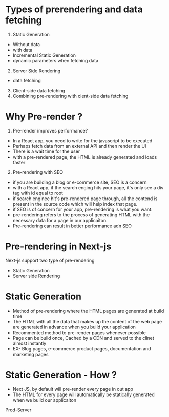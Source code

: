 # Types of prerendering and data fetching
1. Static Generation
  - Without data
  - with data
  - Incremental Static Generation
  - dynamic parameters when fetching data
2. Server Side Rendering
  - data fetching 
3. Client-side data fetching
4. Combining pre-rendering with cient-side data fetching
# Why Pre-render ?
1. Pre-render improves performance?
  - In a React app, you need to write for the javascript to be executed
  - Perhaps fetch data from an external API and then render the UI
  - There is a wait time for the user
  - with a pre-rendered page, the HTML is already generated and loads faster
2. Pre-rendering with SEO
  - if you are building a blog or e-commerce site, SEO is a concern
  - with a React app, if the search enging hits your page, it's only see a div tag with id equal to root
  - if search enginee hit's pre-rendered page through, all the contend is present in the source code which will help index that page.
  - if SEO is of concern for your app, pre-rendering is what you want.
  - pre-rendering refers to the process of generating HTML with the necessary data for a page in our applicaiton.
  - Pre-rendering can result in better performance adn SEO
# Pre-rendering in Next-js
Next-js support two type of pre-rendering
  - Static Generation
  - Server side Rendering
# Static Generation
- Method of pre-rendering where the HTML pages are generated at build time
- The HTML with all the data that makes up the content of the web page are generated in advance when you build your application
- Recommented method to pre-render pages whenever possible
- Page can be build once, Cached by a CDN and served to the clinet almost instantly
- EX- Blog pages, e-commerce product pages, documentation and marketing pages
# Static Generation - How ?
 - Next JS, by default will pre-render every page in out app 
 - The HTML for every page will automatically be statically generated when we build our applicaiton


 Prod-Server
